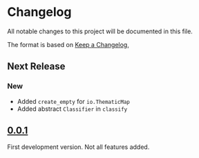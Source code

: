 # Changelog

All notable changes to this project will be documented in this file.

The format is based on [Keep a Changelog](https://keepachangelog.com/en/1.0.0/), 

## Next Release
### New
* Added `create_empty` for `io.ThematicMap`
* Added abstract `Classifier` in `classify`

## [0.0.1]
First development version. Not all features added. 

[0.0.2]: https://github.com/jmbhughes/thmap/releases/tag/v0.0.2
[0.0.1]: https://github.com/jmbhughes/thmap/releases/tag/v0.0.1
